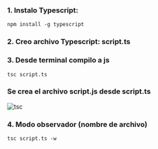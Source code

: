 ### 1. Instalo Typescript:

```
npm install -g typescript
```

### 2. Creo archivo Typescript: script.ts

### 3. Desde terminal compilo a js

```
tsc script.ts
```

### Se crea el archivo script.js desde script.ts

![tsc](https://github.com/user-attachments/assets/c4589876-6d72-4f05-bd38-207f590eba93)

### 4. Modo observador (nombre de archivo)

```
tsc script.ts -w
```
